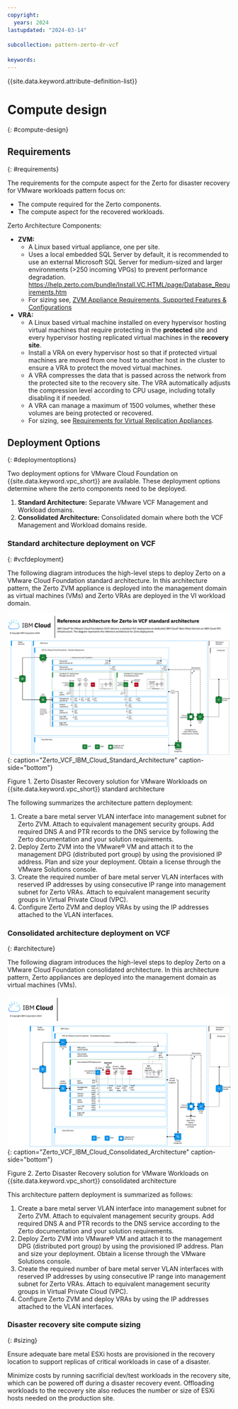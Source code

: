 ```yaml
---
copyright:
  years: 2024
lastupdated: "2024-03-14"

subcollection: pattern-zerto-dr-vcf

keywords:
---
```

{{site.data.keyword.attribute-definition-list}}

# Compute design
{: #compute-design}

## Requirements
{: #requirements}

The requirements for the compute aspect for the Zerto for disaster recovery for VMware workloads pattern focus on:

- The compute required for the Zerto components.
- The compute aspect for the recovered workloads.

Zerto Architecture Components:

- **ZVM:**
   - A Linux based virtual appliance, one per site.
   - Uses a local embedded SQL Server by default, it is recommended to use an external Microsoft SQL Server for medium-sized and larger environments (\>250 incoming VPGs) to prevent performance degradation. https://help.zerto.com/bundle/Install.VC.HTML/page/Database_Requirements.htm
   - For sizing see, [ZVM Appliance Requirements, Supported Features &amp; Configurations](https://help.zerto.com/bundle/Linux.ZVM.HTML.10.0_U3/page/Book_in_Portal_-_Prerequisite_for_ZVM_Linux.htm)
- **VRA:**
   - A Linux based virtual machine installed on every hypervisor hosting virtual machines that require protecting in the **protected** site and every hypervisor hosting replicated virtual machines in the **recovery site**.
   - Install a VRA on every hypervisor host so that if protected virtual machines are moved from one host to another host in the cluster to ensure a VRA to protect the moved virtual machines.
   - A VRA compresses the data that is passed across the network from the protected site to the recovery site. The VRA automatically adjusts the compression level according to CPU usage, including totally disabling it if needed.
   - A VRA can manage a maximum of 1500 volumes, whether these volumes are being protected or recovered.
   - For sizing, see [Requirements for Virtual Replication Appliances](https://help.zerto.com/bundle/Prereq.VC.HTML.90/page/Requirements_for_Virtual_Replication_Appliances.htm).

## Deployment Options
{: #deploymentoptions}

Two deployment options for VMware Cloud Foundation on {{site.data.keyword.vpc_short}} are available. These deployment options determine where the zerto components need to be deployed.

1. **Standard Architecture:** Separate VMware VCF Management and Workload domains.
2. **Consolidated Architecture:** Consolidated domain where both the VCF Management and Workload domains reside.

### Standard architecture deployment on VCF
{: #vcfdeployment}

The following diagram introduces the high-level steps to deploy Zerto on a VMware Cloud Foundation standard architecture. In this architecture pattern, the Zerto ZVM appliance is deployed into the management domain as virtual machines (VMs) and Zerto VRAs are deployed in the VI workload domain.

![Zerto_VCF_IBM_Cloud_Standard_Architecture](image/Zerto-Architecture-Standard.svg){: caption="Zerto_VCF_IBM_Cloud_Standard_Architecture" caption-side="bottom"}

Figure 1. Zerto Disaster Recovery solution for VMware Workloads on {{site.data.keyword.vpc_short}} standard architecture

The following summarizes the architecture pattern deployment:

1. Create a bare metal server VLAN interface into management subnet for Zerto ZVM. Attach to equivalent management security groups. Add required DNS A and PTR records to the DNS service by following the Zerto documentation and your solution requirements.
2. Deploy Zerto ZVM into the VMware® VM and attach it to the management DPG (distributed port group) by using the provisioned IP address. Plan and size your deployment. Obtain a license through the VMware Solutions console.
3. Create the required number of bare metal server VLAN interfaces with reserved IP addresses by using consecutive IP range into management subnet for Zerto VRAs. Attach to equivalent management security groups in Virtual Private Cloud (VPC).
4. Configure Zerto ZVM and deploy VRAs by using the IP addresses attached to the VLAN interfaces.

### Consolidated architecture deployment on VCF
{: #architecture}

The following diagram introduces the high-level steps to deploy Zerto on a VMware Cloud Foundation consolidated architecture. In this architecture pattern, Zerto appliances are deployed into the management domain as virtual machines (VMs).

![Zerto_VCF_IBM_Cloud_Consolidated_Architecture](image/Zerto-Architecture-Consolidated.svg){: caption="Zerto_VCF_IBM_Cloud_Consolidated_Architecture" caption-side="bottom"}

Figure 2. Zerto Disaster Recovery solution for VMware Workloads on {{site.data.keyword.vpc_short}} consolidated architecture

This architecture pattern deployment is summarized as follows:

1. Create a bare metal server VLAN interface into management subnet for Zerto ZVM. Attach to equivalent management security groups. Add required DNS A and PTR records to the DNS service according to the Zerto documentation and your solution requirements.
2. Deploy Zerto ZVM into VMware® VM and attach it to the management DPG (distributed port group) by using the provisioned IP address. Plan and size your deployment. Obtain a license through the VMware Solutions console.
3. Create the required number of bare metal server VLAN interfaces with reserved IP addresses by using consecutive IP range into management subnet for Zerto VRAs. Attach to equivalent management security groups in Virtual Private Cloud (VPC).
4. Configure Zerto ZVM and deploy VRAs by using the IP addresses attached to the VLAN interfaces.

### Disaster recovery site compute sizing
{: #sizing}

 Ensure adequate bare metal ESXi hosts are provisioned in the recovery location to support replicas of critical workloads in case of a disaster.

Minimize costs by running sacrificial dev/test workloads in the recovery site, which can be powered off during a disaster recovery event.  Offloading workloads to the recovery site also reduces the number or size of ESXi hosts needed on the production site.
